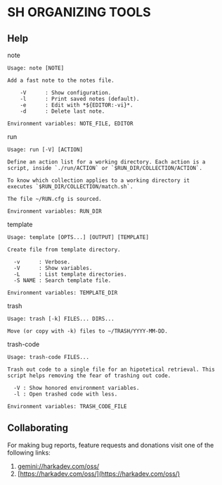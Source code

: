 SH ORGANIZING TOOLS
===================

## Help

note

    Usage: note [NOTE]
    
    Add a fast note to the notes file.
    
        -V      : Show configuration.
        -l      : Print saved notes (default).
        -e      : Edit with *${EDITOR:-vi}*.
        -d      : Delete last note.
    
    Environment variables: NOTE_FILE, EDITOR

run

    Usage: run [-V] [ACTION]
    
    Define an action list for a working directory. Each action is a
    script, inside `./run/ACTION` or `$RUN_DIR/COLLECTION/ACTION`.
    
    To know which collection applies to a working directory it
    executes `$RUN_DIR/COLLECTION/match.sh`.
    
    The file ~/RUN.cfg is sourced.
    
    Environment variables: RUN_DIR

template

    Usage: template [OPTS...] [OUTPUT] [TEMPLATE]
    
    Create file from template directory.
    
      -v      : Verbose.
      -V      : Show variables.
      -L      : List template directories.
      -S NAME : Search template file.
    
    Environment variables: TEMPLATE_DIR

trash

    Usage: trash [-k] FILES... DIRS...
    
    Move (or copy with -k) files to ~/TRASH/YYYY-MM-DD.

trash-code

    Usage: trash-code FILES...
    
    Trash out code to a single file for an hipotetical retrieval. This
    script helps removing the fear of trashing out code.
    
      -V : Show honored environment variables.
      -l : Open trashed code with less.
    
    Environment variables: TRASH_CODE_FILE

## Collaborating

For making bug reports, feature requests and donations visit
one of the following links:

1. [gemini://harkadev.com/oss/](gemini://harkadev.com/oss/)
2. [https://harkadev.com/oss/](https://harkadev.com/oss/)
